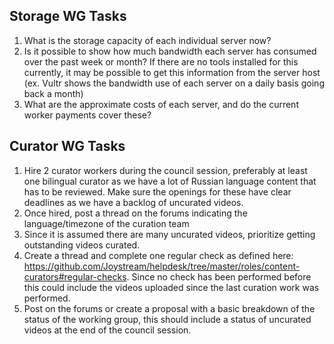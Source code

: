 ## Storage WG Tasks

1. What is the storage capacity of each individual server now?
2. Is it possible to show how much bandwidth each server has consumed over the past week or month? If there are no tools installed for this currently, it may be possible to get this information from the server host (ex. Vultr shows the bandwidth use of each server on a daily basis going back a month)
3. What are the approximate costs of each server, and do the current worker payments cover these?


## Curator WG Tasks

1. Hire 2 curator workers during the council session, preferably at least one bilingual curator as we have a lot of Russian language content that has to be reviewed. Make sure the openings for these have clear deadlines as we have a backlog of uncurated videos.
2. Once hired, post a thread on the forums indicating the language/timezone of the curation team
3. Since it is assumed there are many uncurated videos, prioritize getting outstanding videos curated.
4. Create a thread and complete one regular check as defined here: https://github.com/Joystream/helpdesk/tree/master/roles/content-curators#regular-checks. Since no check has been performed before this could include the videos uploaded since the last curation work was performed.
5. Post on the forums or create a proposal with a basic breakdown of the status of the working group, this should include a status of uncurated videos at the end of the council session.

